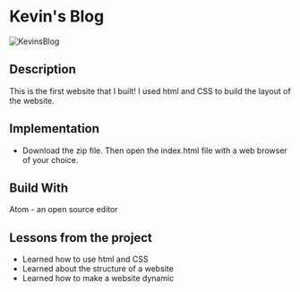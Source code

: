 # Kevin's Blog

![KevinsBlog](https://user-images.githubusercontent.com/37048222/81456139-ee553d00-9156-11ea-9341-694c1758aaf6.PNG)


## Description
This is the first website that I built! I used html and CSS to build the layout of
the website.


## Implementation
- Download the zip file. Then open the index.html file with a web browser of your 
choice.


## Build With
Atom - an open source editor

## Lessons from the project
- Learned how to use html and CSS
- Learned about the structure of a website
- Learned how to make a website dynamic
